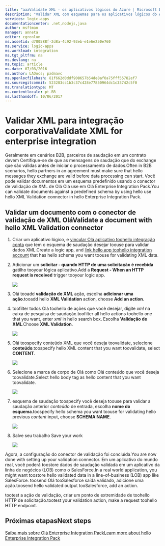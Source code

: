 ```yaml
---
title: "aaaValidate XML - os aplicativos lógicos do Azure | Microsoft Docs"
description: "Validar XML com esquemas para os aplicativos lógicos do Azure e a cenários B2B usando Olá Enterprise Integration Pack"
services: logic-apps
documentationcenter: .net,nodejs,java
author: msftman
manager: anneta
editor: cgronlun
ms.assetid: d700588f-2d8a-4c92-93eb-e1e6e250e760
ms.service: logic-apps
ms.workload: integration
ms.tgt_pltfrm: na
ms.devlang: na
ms.topic: article
ms.date: 07/08/2016
ms.author: LADocs; padmavc
ms.openlocfilehash: 81f662d0ddf908657b54de8af0a75fff55782ef7
ms.sourcegitcommit: 523283cc1b3c37c428e77850964dc1c33742c5f0
ms.translationtype: MT
ms.contentlocale: pt-BR
ms.lasthandoff: 10/06/2017
---
```

# <a name="validate-xml-for-enterprise-integration"></a><span data-ttu-id="a91c5-103">Validar XML para integração corporativa</span><span class="sxs-lookup"><span data-stu-id="a91c5-103">Validate XML for enterprise integration</span></span>

<span data-ttu-id="a91c5-104">Geralmente em cenários B2B, parceiros de saudação em um contrato devem Certifique-se de que as mensagens de saudação que do exchange que são válidas antes de iniciar o processamento de dados.</span><span class="sxs-lookup"><span data-stu-id="a91c5-104">Often in B2B scenarios, hello partners in an agreement must make sure that hello messages they exchange are valid before data processing can start.</span></span> <span data-ttu-id="a91c5-105">Você pode validar documentos em um esquema predefinido usando o conector de validação de XML de Olá Olá use em Olá Enterprise Integration Pack.</span><span class="sxs-lookup"><span data-stu-id="a91c5-105">You can validate documents against a predefined schema by using hello use hello XML Validation connector in hello Enterprise Integration Pack.</span></span>

## <a name="validate-a-document-with-hello-xml-validation-connector"></a><span data-ttu-id="a91c5-106">Validar um documento com o conector de validação de XML Olá</span><span class="sxs-lookup"><span data-stu-id="a91c5-106">Validate a document with hello XML Validation connector</span></span>

1. <span data-ttu-id="a91c5-107">Criar um aplicativo lógico, e [vincular Olá aplicativo toohello integração conta](../logic-apps/logic-apps-enterprise-integration-accounts.md "Saiba toolink um aplicativo de conta tooa lógica da integração") que tem o esquema de saudação desejar toouse para validar dados XML.</span><span class="sxs-lookup"><span data-stu-id="a91c5-107">Create a logic app, and [link hello app toohello integration account](../logic-apps/logic-apps-enterprise-integration-accounts.md "Learn toolink an integration account tooa Logic app") that has hello schema you want toouse for validating XML data.</span></span>

2. <span data-ttu-id="a91c5-108">Adicionar um **solicitar - quando HTTP de uma solicitação é recebida** gatilho tooyour lógica aplicativo.</span><span class="sxs-lookup"><span data-stu-id="a91c5-108">Add a **Request - When an HTTP request is received** trigger tooyour logic app.</span></span>

    ![](./media/logic-apps-enterprise-integration-xml/xml-1.png)

3. <span data-ttu-id="a91c5-109">Olá tooadd **validação de XML** ação, escolha **adicionar uma ação**.</span><span class="sxs-lookup"><span data-stu-id="a91c5-109">tooadd hello **XML Validation** action, choose **Add an action**.</span></span>

4. <span data-ttu-id="a91c5-110">toofilter todos Olá toohello de ações que você desejar, digite *xml* na caixa de pesquisa de saudação.</span><span class="sxs-lookup"><span data-stu-id="a91c5-110">toofilter all hello actions toohello one that you want, enter *xml* in hello search box.</span></span> <span data-ttu-id="a91c5-111">Escolha **Validação de XML**.</span><span class="sxs-lookup"><span data-stu-id="a91c5-111">Choose **XML Validation**.</span></span>

    ![](./media/logic-apps-enterprise-integration-xml/xml-2.png)

5. <span data-ttu-id="a91c5-112">Olá toospecify conteúdo XML que você deseja toovalidate, selecione **conteúdo**.</span><span class="sxs-lookup"><span data-stu-id="a91c5-112">toospecify hello XML content that you want toovalidate, select **CONTENT**.</span></span>

    ![](./media/logic-apps-enterprise-integration-xml/xml-1-5.png)

6. <span data-ttu-id="a91c5-113">Selecione a marca de corpo de Olá como Olá conteúdo que você deseja toovalidate.</span><span class="sxs-lookup"><span data-stu-id="a91c5-113">Select hello body tag as hello content that you want toovalidate.</span></span>

    ![](./media/logic-apps-enterprise-integration-xml/xml-3.png)

7. <span data-ttu-id="a91c5-114">esquema de saudação toospecify você deseja toouse para validar a saudação anterior *conteúdo* de entrada, escolha **nome do esquema**.</span><span class="sxs-lookup"><span data-stu-id="a91c5-114">toospecify hello schema you want toouse for validating hello previous *content* input, choose **SCHEMA NAME**.</span></span>

    ![](./media/logic-apps-enterprise-integration-xml/xml-4.png)

8. <span data-ttu-id="a91c5-115">Salve seu trabalho </span><span class="sxs-lookup"><span data-stu-id="a91c5-115">Save your work</span></span>  

    ![](./media/logic-apps-enterprise-integration-xml/xml-5.png)

<span data-ttu-id="a91c5-116">Agora, a configuração do conector de validação foi concluída.</span><span class="sxs-lookup"><span data-stu-id="a91c5-116">You are now done with setting up your validation connector.</span></span> <span data-ttu-id="a91c5-117">Em um aplicativo do mundo real, você poderá toostore dados de saudação validada em um aplicativo da linha de negócios (LOB) como o SalesForce.</span><span class="sxs-lookup"><span data-stu-id="a91c5-117">In a real world application, you might want toostore hello validated data in a line-of-business (LOB) app like SalesForce.</span></span> <span data-ttu-id="a91c5-118">toosend Olá tooSalesforce saída validado, adicione uma ação.</span><span class="sxs-lookup"><span data-stu-id="a91c5-118">toosend hello validated output tooSalesforce, add an action.</span></span>

<span data-ttu-id="a91c5-119">tootest a ação de validação, criar um ponto de extremidade de toohello HTTP de solicitação.</span><span class="sxs-lookup"><span data-stu-id="a91c5-119">tootest your validation action, make a request toohello HTTP endpoint.</span></span>

## <a name="next-steps"></a><span data-ttu-id="a91c5-120">Próximas etapas</span><span class="sxs-lookup"><span data-stu-id="a91c5-120">Next steps</span></span>
[<span data-ttu-id="a91c5-121">Saiba mais sobre Olá Enterprise Integration Pack</span><span class="sxs-lookup"><span data-stu-id="a91c5-121">Learn more about hello Enterprise Integration Pack</span></span>](../logic-apps/logic-apps-enterprise-integration-overview.md "Saiba mais sobre o pacote de integração do Enterprise")   

